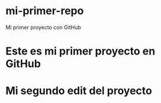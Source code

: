 # mi-primer-repo
Mi primer proyecto con GitHub
# Este es mi primer proyecto en GitHub 
# Mi segundo edit del proyecto
